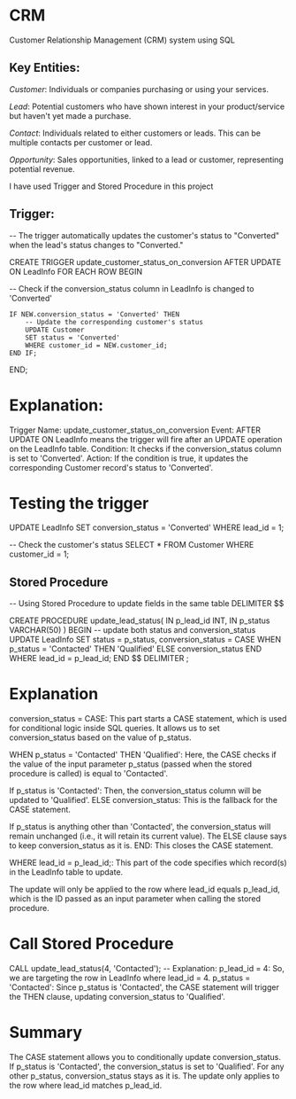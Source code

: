 # CRM
Customer Relationship Management (CRM) system using SQL
## Key Entities:
*Customer*: Individuals or companies purchasing or using your services.

*Lead*: Potential customers who have shown interest in your product/service but haven't yet made a purchase.

*Contact*: Individuals related to either customers or leads. This can be multiple contacts per customer or lead.

*Opportunity*: Sales opportunities, linked to a lead or customer, representing potential revenue.

I have used Trigger and Stored Procedure in this project

## Trigger:
-- The trigger automatically updates the customer's status to "Converted" when the lead's status changes to "Converted."


CREATE TRIGGER update_customer_status_on_conversion
AFTER UPDATE ON LeadInfo
FOR EACH ROW
BEGIN

 -- Check if the conversion_status column in LeadInfo is changed to 'Converted'

    
    IF NEW.conversion_status = 'Converted' THEN
        -- Update the corresponding customer's status
        UPDATE Customer
        SET status = 'Converted'
        WHERE customer_id = NEW.customer_id;
    END IF;
END;
# Explanation:
Trigger Name: update_customer_status_on_conversion
Event: AFTER UPDATE ON LeadInfo means the trigger will fire after an UPDATE operation on the LeadInfo table.
Condition: It checks if the conversion_status column is set to 'Converted'.
Action: If the condition is true, it updates the corresponding Customer record's status to 'Converted'.
# Testing the trigger
UPDATE LeadInfo
SET conversion_status = 'Converted'
WHERE lead_id = 1;

-- Check the customer's status
SELECT * FROM Customer WHERE customer_id = 1;

## Stored Procedure
-- Using Stored Procedure to update fields in the same table 
DELIMITER $$

CREATE PROCEDURE update_lead_status(
    IN p_lead_id INT,
    IN p_status VARCHAR(50)
)
BEGIN
    -- update both status and conversion_status
    UPDATE LeadInfo
    SET status = p_status,
        conversion_status = CASE 
                               WHEN p_status = 'Contacted' THEN 'Qualified'
                               ELSE conversion_status
                            END
    WHERE lead_id = p_lead_id;
END $$
DELIMITER ;
# Explanation
conversion_status = CASE:
This part starts a CASE statement, which is used for conditional logic inside SQL queries. It allows us to set conversion_status based on the value of p_status.

WHEN p_status = 'Contacted' THEN 'Qualified':
Here, the CASE checks if the value of the input parameter p_status (passed when the stored procedure is called) is equal to 'Contacted'.

If p_status is 'Contacted': Then, the conversion_status column will be updated to 'Qualified'.
ELSE conversion_status:
This is the fallback for the CASE statement.

If p_status is anything other than 'Contacted', the conversion_status will remain unchanged (i.e., it will retain its current value). The ELSE clause says to keep conversion_status as it is.
END:
This closes the CASE statement.

WHERE lead_id = p_lead_id;:
This part of the code specifies which record(s) in the LeadInfo table to update.

The update will only be applied to the row where lead_id equals p_lead_id, which is the ID passed as an input parameter when calling the stored procedure.

# Call Stored Procedure
CALL update_lead_status(4, 'Contacted');
-- Explanation:
p_lead_id = 4: So, we are targeting the row in LeadInfo where lead_id = 4.
p_status = 'Contacted': Since p_status is 'Contacted', the CASE statement will trigger the THEN clause, updating conversion_status to 'Qualified'.
# Summary
The CASE statement allows you to conditionally update conversion_status.
If p_status is 'Contacted', the conversion_status is set to 'Qualified'.
For any other p_status, conversion_status stays as it is.
The update only applies to the row where lead_id matches p_lead_id.

